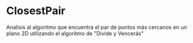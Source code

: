# ClosestPair
Analisis al algoritmo que encuentra el par de puntos más cercanos en un plano 2D utilizando el algoritmo de "Divide y Vencerás"
